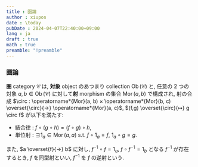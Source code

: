 ```yaml
---
title : 圏論
author : xiupos
date : \today
pubDate : 2024-04-07T22:40:00+09:00
lang : ja
draft : true
math : true
preamble: "!preamble"
---
```


### 圏論

**圏** category $\mathcal{C}$ は, **対象** object のあつまり collection $\operatorname*{Ob}(\mathcal{C})$ と, 任意の 2 つの対象 $a, b ∈ \operatorname*{Ob}(\mathcal{C})$ に対して**射** morphism の集合 $\operatorname*{Mor}(a, b)$ で構成され, 射の合成 $\circ : \operatorname*{Mor}(a, b) × \operatorname*{Mor}(b, c) \overset{\circ}{→} \operatorname*{Mor}(a, c)$, $(f,g) \overset{\circ}{↦} g \circ f$ が以下を満たす:

- 結合律 : $f \circ (g \circ h) = (f \circ g) \circ h$,
- 単位射 : $∃1_a∈\operatorname*{Mor}(a,a)$ s.t. $f \circ 1_a = f$, $1_a \circ g = g$.

また, $a \overset{f}{→} b$ に対し, $f^{-1} \circ f = 1_a$, $f \circ f^{-1} = 1_b$ となる $f^{-1}$ が存在するとき, $f$ を同型射といい, $f^{-1}$ を $f$ の逆射という.
